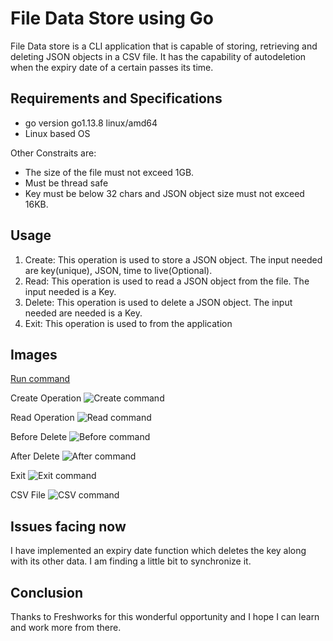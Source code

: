 # File Data Store using Go

File Data store is a CLI application that is capable of storing, retrieving and deleting JSON objects in a CSV file. It has the capability of autodeletion when the expiry date of a certain passes its time.
## Requirements and Specifications

- go version go1.13.8 linux/amd64
- Linux based OS

Other Constraits are:
- The size of the file must not exceed 1GB.
- Must be thread safe
- Key must be below 32 chars and JSON object size must not exceed 16KB.

## Usage
1. Create:
This operation is used to store a JSON object. The input needed are key(unique), JSON, time to live(Optional).
2. Read:
This operation is used to read a JSON object from the file. The input needed is a Key.
3. Delete:
This operation is used to delete a JSON object. The input needed are needed is a Key.
4. Exit:
This operation is used to from the application

## Images
<a href = "https://drive.google.com/file/d/19Bj2qbymOTWm5bqPHemgNqmdeUo5brBd/view?usp=sharing">Run command</a>

Create Operation
![Create command](https://drive.google.com/file/d/16Hw4mJawbXij0PZs8V8WeFxfqabh0Per/view?usp=sharing)

Read Operation
![Read command](https://drive.google.com/file/d/1LodafV_CBuhp9mewthIIzA2PT2X31sKQ/view?usp=sharing)

Before Delete
![Before command](https://drive.google.com/file/d/1ZZTMzLf7evHwA6k06vx6Qi-Pm4XTh3kZ/view?usp=sharing)

After Delete
![After command](https://drive.google.com/file/d/1x8NoOd4WH0wJKrP4eZj-0j-4g1VcRwOQ/view?usp=sharing)

Exit
![Exit command](https://drive.google.com/file/d/1xSxAHgZhZBmzEQVpRceM50a-_sR6KTTX/view?usp=sharing)

CSV File
![CSV command](https://drive.google.com/file/d/1hnJ14CyvlPI2RfcwxWKUfUlPPd_CZne1/view?usp=sharing)

## Issues facing now
I have implemented an expiry date function which deletes the key along with its other data. I am finding a little bit to synchronize it.


## Conclusion
Thanks to Freshworks for this wonderful opportunity and I hope I can learn and work more from there.
